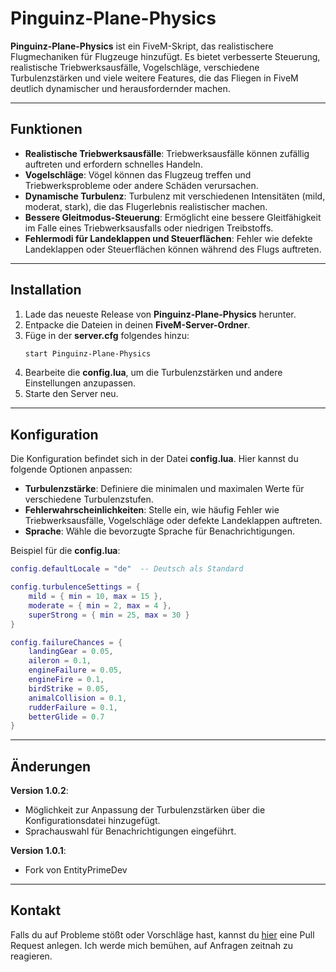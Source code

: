 # Pinguinz-Plane-Physics

**Pinguinz-Plane-Physics** ist ein FiveM-Skript, das realistischere Flugmechaniken für Flugzeuge hinzufügt. Es bietet verbesserte Steuerung, realistische Triebwerksausfälle, Vogelschläge, verschiedene Turbulenzstärken und viele weitere Features, die das Fliegen in FiveM deutlich dynamischer und herausfordernder machen.

---

## Funktionen

- **Realistische Triebwerksausfälle**: Triebwerksausfälle können zufällig auftreten und erfordern schnelles Handeln.
- **Vogelschläge**: Vögel können das Flugzeug treffen und Triebwerksprobleme oder andere Schäden verursachen.
- **Dynamische Turbulenz**: Turbulenz mit verschiedenen Intensitäten (mild, moderat, stark), die das Flugerlebnis realistischer machen.
- **Bessere Gleitmodus-Steuerung**: Ermöglicht eine bessere Gleitfähigkeit im Falle eines Triebwerksausfalls oder niedrigen Treibstoffs.
- **Fehlermodi für Landeklappen und Steuerflächen**: Fehler wie defekte Landeklappen oder Steuerflächen können während des Flugs auftreten.

---

## Installation

1. Lade das neueste Release von **Pinguinz-Plane-Physics** herunter.
2. Entpacke die Dateien in deinen **FiveM-Server-Ordner**.
3. Füge in der **server.cfg** folgendes hinzu:
   ```bash
   start Pinguinz-Plane-Physics
   ```
4. Bearbeite die **config.lua**, um die Turbulenzstärken und andere Einstellungen anzupassen.
5. Starte den Server neu.

---

## Konfiguration

Die Konfiguration befindet sich in der Datei **config.lua**. Hier kannst du folgende Optionen anpassen:

- **Turbulenzstärke**: Definiere die minimalen und maximalen Werte für verschiedene Turbulenzstufen.
- **Fehlerwahrscheinlichkeiten**: Stelle ein, wie häufig Fehler wie Triebwerksausfälle, Vogelschläge oder defekte Landeklappen auftreten.
- **Sprache**: Wähle die bevorzugte Sprache für Benachrichtigungen.

Beispiel für die **config.lua**:
```lua
config.defaultLocale = "de"  -- Deutsch als Standard

config.turbulenceSettings = {
    mild = { min = 10, max = 15 },
    moderate = { min = 2, max = 4 },
    superStrong = { min = 25, max = 30 }
}

config.failureChances = {
    landingGear = 0.05,
    aileron = 0.1,
    engineFailure = 0.05,
    engineFire = 0.1,
    birdStrike = 0.05,
    animalCollision = 0.1,
    rudderFailure = 0.1,
    betterGlide = 0.7
}
```

---

## Änderungen

**Version 1.0.2**:
- Möglichkeit zur Anpassung der Turbulenzstärken über die Konfigurationsdatei hinzugefügt.
- Sprachauswahl für Benachrichtigungen eingeführt.

**Version 1.0.1**:
- Fork von EntityPrimeDev

---

## Kontakt

Falls du auf Probleme stößt oder Vorschläge hast, kannst du [hier](https://github.com/GamingLuke1337/Plane-Physics-FiveM/pulls) eine Pull Request anlegen. Ich werde mich bemühen, auf Anfragen zeitnah zu reagieren.
